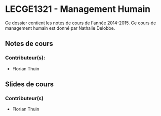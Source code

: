 # LECGE1321 - Management Humain

Ce dossier contient les notes de cours de l'année 2014-2015. Ce cours de management humain est donné par Nathalie Delobbe.

## Notes de cours

### Contributeur(s):
* Florian Thuin

## Slides de cours

### Contributeur(s)
* Florian Thuin
